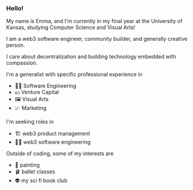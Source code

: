 ### Hello!

My name is Emma, and I'm currently in my final year at the University of Kansas, studying Computer Science and Visual Arts! 

I am a web3 software engineer, community builder, and generally creative person. 

I care about decentralization and building technology embedded with compassion.

I'm a generalist with specific professional experience in 
- 👩‍💻 Software Engineering
- 💵 Venture Capital
- 🖼️ Visual Arts
- 📈 Marketing

I'm seeking roles in
- 🏗️ web3 product management
- 👩‍💻 web3 software engineering

Outside of coding, some of my interests are 
- 🎨 painting
- 🩰 ballet classes 
- 👽 my sci fi book club 

<!--
**emmanasseri/emmanasseri** is a ✨ _special_ ✨ repository because its `README.md` (this file) appears on your GitHub profile.

Here are some ideas to get you started:

- 🔭 I’m currently working on ...
- 🌱 I’m currently learning ...
- 👯 I’m looking to collaborate on ...
- 🤔 I’m looking for help with ...
- 💬 Ask me about ...
- 📫 How to reach me: ...
- 😄 Pronouns: ...
- ⚡ Fun fact: ...
-->
